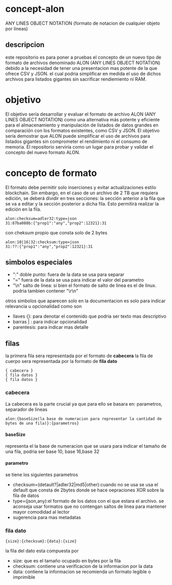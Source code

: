 # concept-alon
ANY LINES OBJECT NOTATION (formato de notacion de cualquier objeto por lineas)
## descripcion
este repositorio es para poner a pruebas el concepto de un nuevo tipo de formato de archivos denominado ALON (ANY LINES OBJECT NOTATION) debido a la necesidad de tener una presentacion mas potente de la que ofrece CSV y JSON. el cual podria simplificar en medida el uso de dichos archivos para listados gigantes sin sacrificar rendiemiento ni RAM. 

# objetivo
El objetivo  sería desarrollar y evaluar el formato de archivo ALON (ANY LINES OBJECT NOTATION) como una alternativa más potente y eficiente para el almacenamiento y manipulación de listados de datos grandes en comparación con los formatos existentes, como CSV y JSON. El objetivo sería demostrar que ALON puede simplificar el uso de archivos para listados gigantes sin comprometer el rendimiento ni el consumo de memoria. El repositorio serviría como un lugar para probar y validar el concepto del nuevo formato ALON.

# concepto de formato
El formato debe permitir solo inserciones y evitar actualizaciones estilo blockchain. Sin embargo, en el caso de un archivo de 2 TB que requiera edición, se deberá dividir en tres secciones: la sección anterior a la fila que se va a editar y la sección posterior a dicha fila. Esto permitirá realizar la edición en la fila.
```alon
alon:checksum=adler32:type=json
31:87ba088b:{"prop1":"any","prop2":12321}:31
```
con cheksum propio que consta solo de 2 bytes
```alon
alon:10|16|32:checksum:type=json
31:??:{"prop1":"any","prop2":12321}:31
```
## simbolos especiales
* ":" doble punto: fuera de la data se usa para separar 
* "=" fuera de la data se usa para indicar el valor del parametro 
* "\n" salto de linea: si bien el formato de salto de linea es el de linux. podria tambien contener "\r\n"

otros simbolos que aparecen solo en la documentacion es solo para indicar relevancia u opcionalidad como son
* llaves {}: para denotar el contenido que podria ser texto mas descriptivo
* barras | : para indicar opcionalidad
* parentesis: para indicar mas detalle 
## filas
la primera fila sera representada por el formato de **cabecera**
la fila de cuerpo sera representada por la formato de **fila dato**
```alon
{ cabecera }
{ fila datos }
{ fila datos }

```
### cabecera
La cabecera es la parte crucial ya que para ello se basara en: parametros, separador de lineas
```alon
alon:{baseSize(la base de numeracion para representar la cantidad de bytes de una fila)}:{parametros}
```
#### baseSize
representa el la base de numeracion que se usara para indicar el tamaño de una fila, podria ser base 10, base 16,base 32
#### parametro
se tiene los siguientes parametros
* checksum=(detault?|adler32|md5|other):cuando no se usa se usa el default que consta de 2bytes donde se hace oepraciones XOR sobre la fila de datos
* type=(json,any):el formato de los datos con el que estara el archivo. se aconseja usar formatos que no contengan saltos de linea para mantener mayor comodidad al lector
* sugerencia para mas metadatas

### fila dato

```alon
{size}:{checksum}:{data}:{size}
```

la fila del dato esta compuesta por
* size: que es el tamaño ocupado en bytes por la fila
* checksum: contiene una verificacion de la informacion por la data
* data: contiene la informacion se recomienda un formato legible o imprimible
